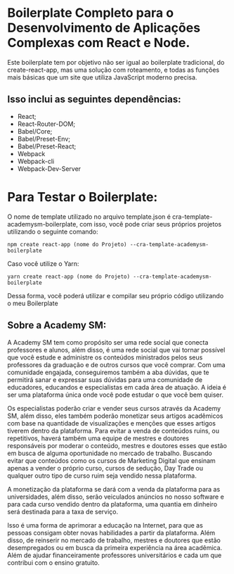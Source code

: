 # Boilerplate Completo para o Desenvolvimento de Aplicações Complexas com React e Node.

Este boilerplate tem por objetivo não ser igual ao boilerplate tradicional, do create-react-app, mas uma solução com roteamento, e todas as funções mais básicas que um site que utiliza JavaScript moderno precisa.

## Isso inclui as seguintes dependências:

- React;
- React-Router-DOM;
- Babel/Core;
- Babel/Preset-Env;
- Babel/Preset-React;
- Webpack
- Webpack-cli
- Webpack-Dev-Server

# Para Testar o Boilerplate:

O nome de template utilizado no arquivo template.json é cra-template-academysm-boilerplate, com isso, você pode criar seus próprios projetos utilizando o seguinte comando:

`npm create react-app (nome do Projeto) --cra-template-academysm-boilerplate`

Caso você utilize o Yarn:

`yarn create react-app (nome do Projeto) --cra-template-academysm-boilerplate`

Dessa forma, você poderá utilizar e compilar seu próprio código utilizando o meu Boilerplate

## Sobre a Academy SM:

A Academy SM tem como propósito ser uma rede social que conecta professores e alunos, além disso, é uma rede social que vai tornar possível que você estude e administre os conteúdos ministrados pelos seus professores da graduação e de outros cursos que você comprar. Com uma comunidade engajada, conseguiremos também a aba dúvidas, que te permitirá sanar e expressar suas dúvidas para uma comunidade de educadores, educandos e especialistas em cada área de atuação. A ideia é ser uma plataforma única onde você pode estudar o que você bem quiser.

Os especialistas poderão criar e vender seus cursos através da Academy SM, além disso, eles também poderão monetizar seus artigos acadêmicos com base na quantidade de visualizações e menções que esses artigos tiverem dentro da plataforma. Para evitar a venda de conteúdos ruins, ou repetitivos, haverá também uma equipe de mestres e doutores responsáveis por moderar o conteúdo, mestres e doutores esses que estão em busca de alguma oportunidade no mercado de trabalho. Buscando evitar que conteúdos como os cursos de Marketing Digital que ensinam apenas a vender o próprio curso, cursos de sedução, Day Trade ou qualquer outro tipo de curso ruim seja vendido nessa plataforma.

A monetização da plataforma se dará com a venda da plataforma para as universidades, além disso, serão veiculados anúncios no nosso software e para cada curso vendido dentro da plataforma, uma quantia em dinheiro será destinada para a taxa de serviço.

Isso é uma forma de aprimorar a educação na Internet, para que as pessoas consigam obter novas habilidades a partir da plataforma. Além disso, de reinserir no mercado de trabalho, mestres e doutores que estão desempregados ou em busca da primeira experiência na área acadêmica. Além de ajudar financeiramente professores universitários e cada um que contribui com o ensino gratuito.